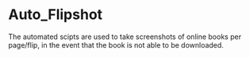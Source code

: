 # Auto_Flipshot
The automated scipts are used to take screenshots of online books per page/flip, 
in the event that the book is not able to be downloaded. 